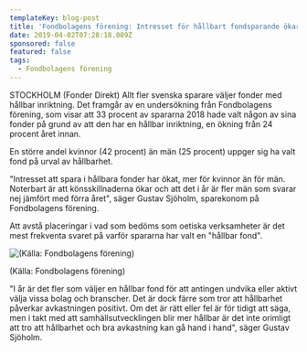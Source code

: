 ```yaml
---
templateKey: blog-post
title: 'Fondbolagens förening: Intresset för hållbart fondsparande ökar'
date: 2019-04-02T07:28:18.089Z
sponsored: false
featured: false
tags:
  - Fondbolagens förening
---
```

STOCKHOLM (Fonder Direkt) Allt fler svenska sparare väljer fonder med hållbar inriktning. Det framgår av en undersökning från Fondbolagens förening, som visar att 33 procent av spararna 2018 hade valt någon av sina fonder på grund av att den har en hållbar inriktning, en ökning från 24 procent året innan.

En större andel kvinnor (42 procent) än män (25 procent) uppger sig ha valt fond på urval av hållbarhet.

"Intresset att spara i hållbara fonder har ökat, mer för kvinnor än för män. Noterbart är att könsskillnaderna ökar och att det i år är fler män som svarar nej jämfört med förra året", säger Gustav Sjöholm, sparekonom på Fondbolagens förening.

Att avstå placeringar i vad som bedöms som oetiska verksamheter är det mest frekventa svaret på varför spararna har valt en "hållbar fond".

![(Källa: Fondbolagens förening)](/img/fondbolagens2apr.png)

<span class="image-caption">(Källa: Fondbolagens förening)</span>

"I år är det fler som väljer en hållbar fond för att antingen undvika eller aktivt välja vissa bolag och branscher. Det är dock färre som tror att hållbarhet påverkar avkastningen positivt. Om det är rätt eller fel är för tidigt att säga, men i takt med att samhällsutvecklingen blir mer hållbar är det inte orimligt att tro att hållbarhet och bra avkastning kan gå hand i hand", säger Gustav Sjöholm.
